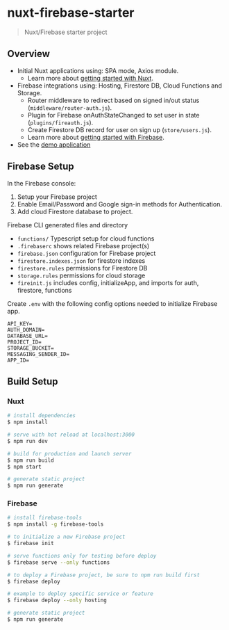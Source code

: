 # nuxt-firebase-starter

> Nuxt/Firebase starter project

## Overview

- Initial Nuxt applications using: SPA mode, Axios module.
  - Learn more about [getting started with Nuxt](https://nuxtjs.org/guide/installation).
- Firebase integrations using: Hosting, Firestore DB, Cloud Functions and Storage.
  - Router middleware to redirect based on signed in/out status (`middleware/router-auth.js`).
  - Plugin for Firebase onAuthStateChanged to set user in state (`plugins/fireauth.js`).
  - Create Firestore DB record for user on sign up (`store/users.js`).
  - Learn more about [getting started with Firebase](https://firebase.google.com/docs/cli/).
- See the [demo application](https://nuxtfirebasestarter.firebaseapp.com)

## Firebase Setup

In the Firebase console:

1. Setup your Firebase project
2. Enable Email/Password and Google sign-in methods for Authentication.
3. Add cloud Firestore database to project.

Firebase CLI generated files and directory

- `functions/` Typescript setup for cloud functions
- `.firebaserc` shows related Firebase project(s)
- `firebase.json` configuration for Firebase project
- `firestore.indexes.json` for firestore indexes
- `firestore.rules` permissions for Firestore DB
- `storage.rules` permissions for cloud storage
- `fireinit.js` includes config, initializeApp, and imports for auth, firestore, functions

Create `.env` with the following config options needed to initialize Firebase app.

```
API_KEY=
AUTH_DOMAIN=
DATABASE_URL=
PROJECT_ID=
STORAGE_BUCKET=
MESSAGING_SENDER_ID=
APP_ID=
```

## Build Setup

### Nuxt

``` bash
# install dependencies
$ npm install

# serve with hot reload at localhost:3000
$ npm run dev

# build for production and launch server
$ npm run build
$ npm start

# generate static project
$ npm run generate
```

### Firebase

``` bash
# install firebase-tools
$ npm install -g firebase-tools

# to initialize a new Firebase project
$ firebase init

# serve functions only for testing before deploy
$ firebase serve --only functions

# to deploy a Firebase project, be sure to npm run build first
$ firebase deploy

# example to deploy specific service or feature
$ firebase deploy --only hosting

# generate static project
$ npm run generate
```
